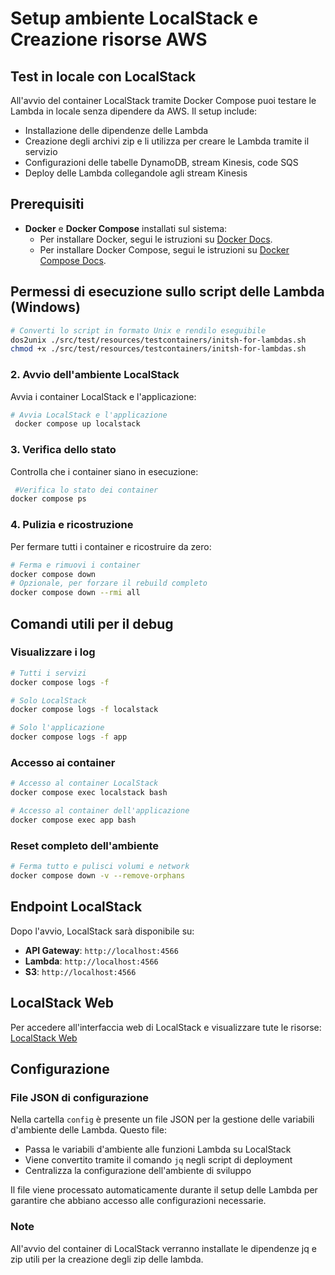 # Setup ambiente LocalStack e Creazione risorse AWS

## Test in locale con LocalStack

All'avvio del container LocalStack tramite Docker Compose puoi testare le Lambda in locale senza dipendere da AWS. Il setup include:
- Installazione delle dipendenze delle Lambda
- Creazione degli archivi zip e li utilizza per creare le Lambda tramite il servizio
- Configurazioni delle tabelle DynamoDB, stream Kinesis, code SQS
- Deploy delle Lambda collegandole agli stream Kinesis

## Prerequisiti

- **Docker** e **Docker Compose** installati sul sistema:
  - Per installare Docker, segui le istruzioni su [Docker Docs](https://docs.docker.com/get-docker/).
  - Per installare Docker Compose, segui le istruzioni su [Docker Compose Docs](https://docs.docker.com/compose/install/).

## Permessi di esecuzione sullo script delle Lambda (Windows)

```bash
# Converti lo script in formato Unix e rendilo eseguibile
dos2unix ./src/test/resources/testcontainers/initsh-for-lambdas.sh
chmod +x ./src/test/resources/testcontainers/initsh-for-lambdas.sh
```

### 2. Avvio dell'ambiente LocalStack
Avvia i container LocalStack e l'applicazione:

```bash
# Avvia LocalStack e l'applicazione
 docker compose up localstack
```

### 3. Verifica dello stato
Controlla che i container siano in esecuzione:

```bash
 #Verifica lo stato dei container
docker compose ps
```

### 4. Pulizia e ricostruzione
Per fermare tutti i container e ricostruire da zero:

```bash 
# Ferma e rimuovi i container
docker compose down
# Opzionale, per forzare il rebuild completo
docker compose down --rmi all
```
## Comandi utili per il debug

### Visualizzare i log

```bash
# Tutti i servizi
docker compose logs -f

# Solo LocalStack
docker compose logs -f localstack

# Solo l'applicazione
docker compose logs -f app
```

### Accesso ai container

```bash
# Accesso al container LocalStack
docker compose exec localstack bash

# Accesso al container dell'applicazione
docker compose exec app bash
```

### Reset completo dell'ambiente

```bash
# Ferma tutto e pulisci volumi e network
docker compose down -v --remove-orphans
```

## Endpoint LocalStack

Dopo l'avvio, LocalStack sarà disponibile su:
- **API Gateway**: `http://localhost:4566`
- **Lambda**: `http://localhost:4566`
- **S3**: `http://localhost:4566`

## LocalStack Web

Per accedere all'interfaccia web di LocalStack e visualizzare tute le risorse: [LocalStack Web](https://app.localstack.cloud/inst/default/resources)
## Configurazione

### File JSON di configurazione

Nella cartella `config` è presente un file JSON per la gestione delle variabili d'ambiente delle Lambda. Questo file:
- Passa le variabili d'ambiente alle funzioni Lambda su LocalStack
- Viene convertito tramite il comando `jq` negli script di deployment
- Centralizza la configurazione dell'ambiente di sviluppo

Il file viene processato automaticamente durante il setup delle Lambda per garantire che abbiano accesso alle configurazioni necessarie.

### Note
All'avvio del container di LocalStack verranno installate le dipendenze jq e zip utili per la creazione degli zip delle lambda.
